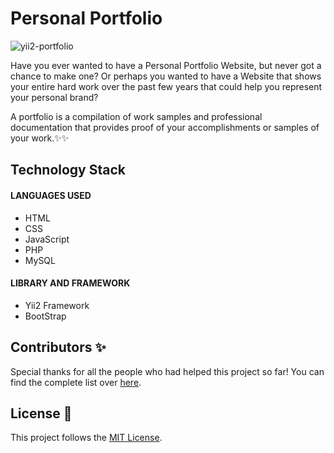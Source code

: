 # Personal Portfolio 

![yii2-portfolio](https://socialify.git.ci/KamalDGRT/yii2-portfolio/image?description=1&descriptionEditable=Building%20an%20awesome%20Portfolio%20Website%20for%20all%20your%20needs%20!&font=KoHo&forks=1&issues=1&language=1&owner=1&pattern=Brick%20Wall&pulls=1&stargazers=1&theme=Dark)

Have you ever wanted to have a Personal Portfolio Website, but never got a chance to make
one? Or perhaps you wanted to have a Website that shows your entire hard work over
the past few years that could help you represent your personal brand?

A portfolio is a compilation of work samples and professional documentation that provides proof 
of your accomplishments or samples of your work.✨✨

## Technology Stack 

#### LANGUAGES USED

- HTML
- CSS
- JavaScript
- PHP
- MySQL

#### LIBRARY AND FRAMEWORK

- Yii2 Framework
- BootStrap

## Contributors ✨

Special thanks for all the people who had helped this project so far! You can find
the complete list over [here](CONTRIBUTORS.md).

## License :scroll:

This project follows the [MIT License](LICENSE).
